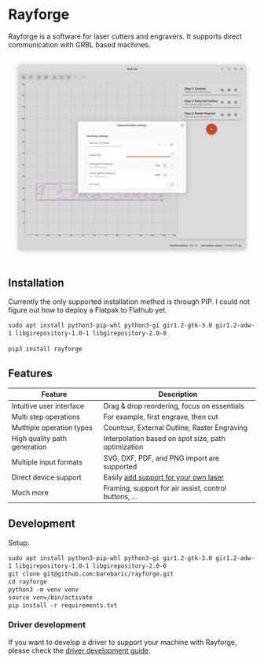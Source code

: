 # Rayforge

Rayforge is a software for laser cutters and engravers.
It supports direct communication with GRBL based machines.

![Screenshot](docs/ss-main.png)


## Installation

Currently the only supported installation method is through PIP.
I could not figure out how to deploy a Flatpak to Flathub yet.

```
sudo apt install python3-pip-whl python3-gi gir1.2-gtk-3.0 gir1.2-adw-1 libgirepository-1.0-1 libgirepository-2.0-0

pip3 install rayforge
```

## Features

| Feature                          | Description                                             |
| -------------------------------- | ------------------------------------------------------- |
| Intuitive user interface         | Drag & drop reordering, focus on essentials             |
| Multi step operations            | For example, first engrave, then cut                    |
| Mutltiple operation types        | Countour, External Outline, Raster Engraving            |
| High quality path generation     | Interpolation based on spot size, path optimization     |
| Multiple input formats           | SVG, DXF, PDF, and PNG import are supported             |
| Direct device support            | Easily [add support for your own laser](docs/driver.md) |
| Much more                        | Framing, support for air assist, control buttons, ...   |


## Development

Setup:
```
sudo apt install python3-pip-whl python3-gi gir1.2-gtk-3.0 gir1.2-adw-1 libgirepository-1.0-1 libgirepository-2.0-0
git clone git@github.com:barebaric/rayforge.git
cd rayforge
python3 -m venv venv
source venv/bin/activate
pip install -r requirements.txt
```

### Driver development

If you want to develop a driver to support your machine with Rayforge,
please check the [driver development guide](docs/driver.md).

